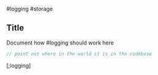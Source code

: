 #logging #storage 

## Title
Document how #logging should work here

```C#
// point out where in the world it is in the codebase
```



[;logging]